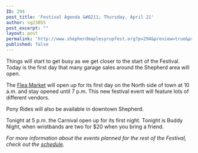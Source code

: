 ```yaml
---
ID: 294
post_title: 'Festival Agenda &#8211; Thursday, April 21'
author: ng23055
post_excerpt: ""
layout: post
permalink: 'http://www.shepherdmaplesyrupfest.org?p=294&preview=true&preview_id=294'
published: false
---
```

Things will start to get busy as we get closer to the start of the Festival. Today is the first day that many garage sales around the Shepherd area will open.

The <a href="https://shepherdmaplesyrupfest.wordpress.com/2016/04/15/flea-market/">Flea Market</a> will open up for its first day on the North side of town at 10 a.m. and stay opened until 7 p.m. This new festival event will feature lots of different vendors.

Pony Rides will also be available in downtown Shepherd.

Tonight at 5 p.m. the Carnival open up for its first night. Tonight is Buddy Night, when wristbands are two for $20 when you bring a friend.

<em>For more information about the events planned for the rest of the Festival, check out the <a href="https://shepherdmaplesyrupfest.wordpress.com/festival-schedule/">schedule</a>.</em>